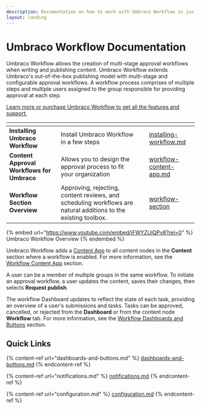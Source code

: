 ```yaml
---
description: Documentation on how to work with Umbraco Workflow in just a few steps
layout: landing
---
```


# Umbraco Workflow Documentation

Umbraco Workflow allows the creation of multi-stage approval workflows when writing and publishing content. Umbraco Workflow extends Umbraco's out-of-the-box publishing model with multi-stage and configurable approval workflows. A workflow process comprises of multiple steps and multiple users assigned to the group responsible for providing approval at each step.

[Learn more or purchase Umbraco Workflow to get all the features and support.](https://umbraco.com/products/umbraco-workflow/)

<table data-view="cards"><thead><tr><th></th><th></th><th></th><th data-hidden data-card-target data-type="content-ref"></th></tr></thead><tbody><tr><td><strong>Installing Umbraco Workflow</strong></td><td>Install Umbraco Workflow in a few steps</td><td></td><td><a href="installing-workflow.md">installing-workflow.md</a></td></tr><tr><td><strong>Content Approval Workflows for Umbraco</strong></td><td>Allows you to design the approval process to fit your organization</td><td></td><td><a href="workflow-content-app.md">workflow-content-app.md</a></td></tr><tr><td><strong>Workflow Section Overview</strong></td><td>Approving, rejecting, content reviews, and scheduling workflows are natural additions to the existing toolbox.</td><td></td><td><a href="workflow-section/">workflow-section</a></td></tr></tbody></table>

{% embed url="https://www.youtube.com/embed/jFWYZUiQPv8?rel=0" %}
Umbraco Workflow Overview
{% endembed %}

Umbraco Workflow adds a [Content App](https://our.umbraco.com/Documentation/Extending/Content-Apps/) to all content nodes in the **Content** section where a workflow is enabled. For more information, see the [Workflow Content App](workflow-content-app.md) section.

A user can be a member of multiple groups in the same workflow. To initiate an approval workflow, a user updates the content, saves their changes, then selects **Request publish**.

The workflow Dashboard updates to reflect the state of each task, providing an overview of a user's submissions and tasks. Tasks can be approved, cancelled, or rejected from the **Dashboard** or from the content node **Workflow** tab. For more information, see the [Workflow Dashboards and Buttons](dashboards-and-buttons.md) section.

## Quick Links

{% content-ref url="dashboards-and-buttons.md" %}
[dashboards-and-buttons.md](dashboards-and-buttons.md)
{% endcontent-ref %}

{% content-ref url="notifications.md" %}
[notifications.md](notifications.md)
{% endcontent-ref %}

{% content-ref url="configuration.md" %}
[configuration.md](configuration.md)
{% endcontent-ref %}
